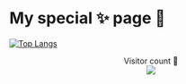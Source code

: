 # My special ✨ page 🎁

[![Top Langs](https://github-readme-stats.vercel.app/api/top-langs/?username=RedCatGirl&layout=compact&theme=synthwave)](https://github.com/anuraghazra/github-readme-stats)


<p align="center"> 
  Visitor count 💖<br>
  <img src="https://profile-counter.glitch.me/RedCatGirl/count.svg" />
</p>
